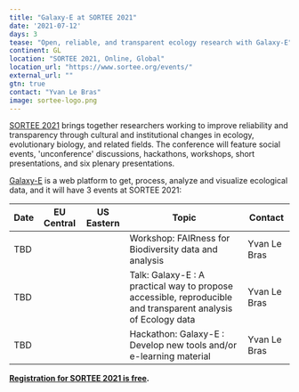 ```yaml
---
title: "Galaxy-E at SORTEE 2021"
date: '2021-07-12'
days: 3
tease: "Open, reliable, and transparent ecology research with Galaxy-E"
continent: GL
location: "SORTEE 2021, Online, Global"
location_url: "https://www.sortee.org/events/"
external_url: ""
gtn: true
contact: "Yvan Le Bras"
image: sortee-logo.png
---
```


[SORTEE 2021](https://www.sortee.org/events/) brings together researchers working to improve reliability and transparency through cultural and institutional changes in ecology, evolutionary biology, and related fields. The conference will feature social events, 'unconference' discussions, hackathons, workshops, short presentations, and six plenary presentations.

[Galaxy-E](/src/use/ecology/index.md) is a web platform to get, process, analyze and visualize ecological data, and it will have 3 events at SORTEE 2021:

| Date | EU Central | US Eastern | Topic | Contact |
| --- | --- | --- | --- | --- |
| TBD | | | Workshop: FAIRness for Biodiversity data and analysis | Yvan Le Bras |
| TBD | | | Talk: Galaxy-E : A practical way to propose accessible, reproducible and transparent analysis of Ecology data | Yvan Le Bras |
| TBD | | | Hackathon: Galaxy-E : Develop new tools and/or e-learning material | Yvan Le Bras |

**[Registration for SORTEE 2021 is free](https://www.eventbrite.co.uk/e/sortee-conference-2021-registration-154693776249).**


